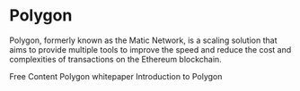 # Polygon

Polygon, formerly known as the Matic Network, is a scaling solution that aims to provide multiple tools to improve the speed and reduce the cost and complexities of transactions on the Ethereum blockchain.

<ResourceGroupTitle>Free Content</ResourceGroupTitle>
<BadgeLink colorScheme='yellow' badgeText='Read' href='https://polygon.technology/lightpaper-polygon.pdf'>Polygon whitepaper</BadgeLink>
<BadgeLink colorScheme='yellow' badgeText='Read' href='https://wiki.polygon.technology/docs/develop/getting-started'>Introduction to Polygon</BadgeLink>
